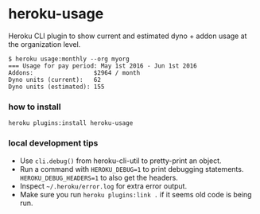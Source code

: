 # heroku-usage

Heroku CLI plugin to show current and estimated dyno + addon usage at the organization level.

```sh-session
$ heroku usage:monthly --org myorg
=== Usage for pay period: May 1st 2016 - Jun 1st 2016
Addons:                 $2964 / month
Dyno units (current):   62
Dyno units (estimated): 155
```

### how to install

```sh-session
heroku plugins:install heroku-usage
```

### local development tips

- Use `cli.debug()` from heroku-cli-util to pretty-print an object.
- Run a command with `HEROKU_DEBUG=1` to print debugging statements. `HEROKU_DEBUG_HEADERS=1` to also get the headers.
- Inspect `~/.heroku/error.log` for extra error output.
- Make sure you run `heroku plugins:link .` if it seems old code is being run.
